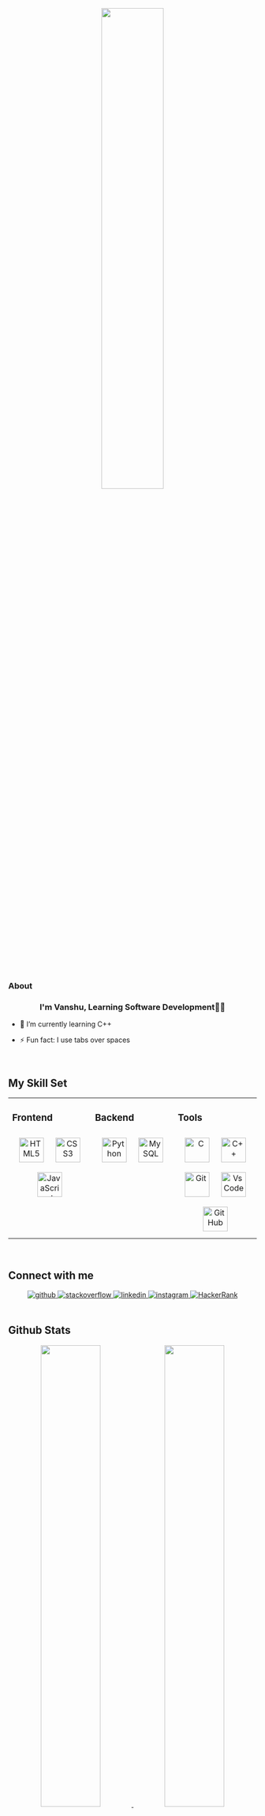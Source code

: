 <div align="center">
<img src="https://github.com/vanshugalhotra3332/vanshugalhotra3332/blob/main/greetings.gif" align="center" style="width: 50%" />
</div>  

### About  
### <div align="center">I'm Vanshu, Learning Software Development👨‍💻</div>  
  

- 🌱 I’m currently learning C++  
  

- ⚡ Fun fact: I use tabs over spaces  
  

<br/>  


## My Skill Set  
<table><tr><td valign="top" width="33%">



### Frontend  
<div align="center"> 
<img style="margin: 10px" src="https://github.com/vanshugalhotra3332/vanshugalhotra3332/blob/main/Logos/html.png" alt="HTML5" height="50" /> 
<img style="margin: 10px" src="https://github.com/vanshugalhotra3332/vanshugalhotra3332/blob/main/Logos/css.svg" alt="CSS3" height="50" />  
<img style="margin: 10px" src="https://github.com/vanshugalhotra3332/vanshugalhotra3332/blob/main/Logos/javascript.png" alt="JavaScript" height="50" />  
</div>

</td><td valign="top" width="33%">


### Backend  
<div align="center">  
<img style="margin: 10px" src="https://github.com/vanshugalhotra3332/vanshugalhotra3332/blob/main/Logos/python.png" alt="Python" height="50" />  
<img style="margin: 10px" src="https://github.com/vanshugalhotra3332/vanshugalhotra3332/blob/main/Logos/mysql.svg" alt="MySQL" height="50" />  
</div>

</td><td valign="top" width="33%">



### Tools  
<div align="center">  
  <img style="margin: 10px" src="https://github.com/vanshugalhotra3332/vanshugalhotra3332/blob/main/Logos/c.png" alt="C" height="50" />  
  <img style="margin: 10px" src="https://github.com/vanshugalhotra3332/vanshugalhotra3332/blob/main/Logos/cpp.png" alt="C++" height="50" />  
<img style="margin: 10px" src="https://github.com/vanshugalhotra3332/vanshugalhotra3332/blob/main/Logos/git.svg" alt="Git" height="50" />  
 <img style="margin: 10px" src="https://github.com/vanshugalhotra3332/vanshugalhotra3332/blob/main/Logos/vscode.png" alt="VsCode" height="50" />  
 <img style="margin: 10px" src="https://github.com/vanshugalhotra3332/vanshugalhotra3332/blob/main/Logos/github.png" alt="GitHub" height="50" />  
</div>

</td></tr></table>  

<br/>  


## Connect with me  
<div align="center">
<a href="https://github.com/vanshugalhotra3332" target="_blank">
<img src=https://img.shields.io/badge/github-%2324292e.svg?&style=for-the-badge&logo=github&logoColor=white alt=github style="margin-bottom: 5px;" />
</a>
<a href="https://stackoverflow.com/users/11052138/vanshu-galhotra" target="_blank">
<img src=https://img.shields.io/badge/stackoverflow-%23F28032.svg?&style=for-the-badge&logo=stackoverflow&logoColor=white alt=stackoverflow style="margin-bottom: 5px;" />
</a>
<a href="https://linkedin.com/in/vanshu-galhotra-1b4ab1223" target="_blank">
<img src=https://img.shields.io/badge/linkedin-%231E77B5.svg?&style=for-the-badge&logo=linkedin&logoColor=white alt=linkedin style="margin-bottom: 5px;" />
</a>
<a href="https://instagram.com/vanshu_galhotra" target="_blank">
<img src=https://img.shields.io/badge/instagram-%23000000.svg?&style=for-the-badge&logo=instagram&logoColor=white alt=instagram style="margin-bottom: 5px;" />
</a>  
  <a href="https://www.hackerrank.com/vanshugalhotra31" target="_blank">
<img src=https://brandfolder.com/s/2959f447vnxbcn68krngccn alt=HackerRank style="margin-bottom: 5px;" />
</a>  
</div>  
  

<br/>  


## Github Stats  

<p align="center">
  <a href="https://github.com/vanshugalhotra3332">
    <img width="49%" src="https://github-readme-stats.vercel.app/api?username=vanshugalhotra3332&show_icons=true&count_private=true" />
  </a>
  <a href="https://github.com/vanshugalhotra3332">
    <img width="49%" src="https://github-readme-streak-stats.herokuapp.com/?user=vanshugalhotra3332" />
  </a>
  <a href="https://github.com/vanshugalhotra3332">
    <img width="42%" src="https://github-readme-stats.vercel.app/api/top-langs/?username=vanshugalhotra3332&hide_border=true&layout=compact" />
  </a>
</p>
  

<br/>  

<div align="center">
<img src="https://komarev.com/ghpvc/?username=vanshugalhotra3332&&style=flat-square" align="center" />
</div>  
  

<br/>  


<br />
